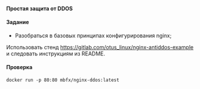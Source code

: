 #### Простая защита от DDOS

#### Задание

- Разобраться в базовых принципах конфигурирования nginx;

Использовать стенд https://gitlab.com/otus_linux/nginx-antiddos-example и следовать инструкциям из README.

#### Проверка

```docker run -p 80:80 mbfx/nginx-ddos:latest```
